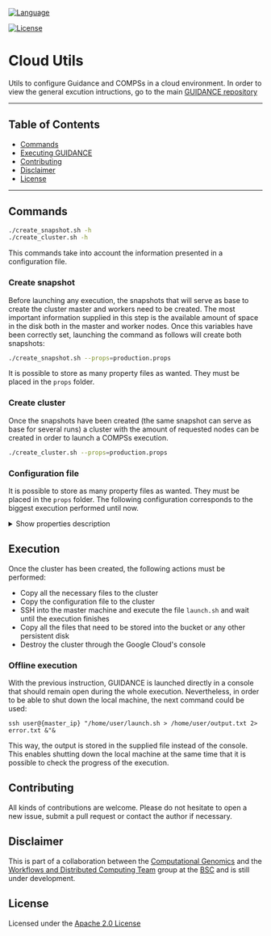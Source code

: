 <!-- Main Repository language -->
[![Language](https://img.shields.io/badge/language-bash-green.svg)](https://img.shields.io/badge/language-bash-green.svg)

<!-- Repository License -->
[![License](https://img.shields.io/badge/License-Apache%202.0-blue.svg)](https://github.com/ramonamela/guidance_cloud/blob/master/LICENSE)


# Cloud Utils

Utils to configure Guidance and COMPSs in a cloud environment. In order to view the general excution intructions, go to the main [GUIDANCE repository](https://github.com/BSC-computational-genomics/guidance.git)

---

## Table of Contents

* [Commands](#commands)
* [Executing GUIDANCE](#exec)
* [Contributing](#contributing)
* [Disclaimer](#disclaimer)
* [License](#license)

---

## Commands

```bash
./create_snapshot.sh -h
./create_cluster.sh -h
```
This commands take into account the information presented in a configuration file.

### Create snapshot
Before launching any execution, the snapshots that will serve as base to create the cluster master and workers need to be created. The most important information supplied in this step is the available amount of space in the disk both in the master and worker nodes.
Once this variables have been correctly set, launching the command as follows will create both snapshots:

```bash
./create_snapshot.sh --props=production.props
```

It is possible to store as many property files as wanted. They must be placed in the ```props``` folder.

### Create cluster
Once the snapshots have been created (the same snapshot can serve as base for several runs) a cluster with the amount of requested nodes can be created in order to launch a COMPSs execution.

```bash
./create_cluster.sh --props=production.props
```

### Configuration file
It is possible to store as many property files as wanted. They must be placed in the ```props``` folder. The following configuration corresponds to the biggest execution performed until now. 

<details><summary>Show properties description</summary>


<p>

The content of the production.xml file is as follows:
```
## General project information
USERNAME="computational.genomics.bsc"
PUBLIC_SSH_FILE="${HOME}/.ssh/id_rsa.pub"
PROJECT_NAME="guidance"
IDENTIFICATION_JSON="$( cd "$( dirname "${BASH_SOURCE[0]}" )" >/dev/null 2>&1 && pwd )/../guidance-252716-784e2a010688.json"

## Base instance information
BASE_INSTANCE_NAME="guidancebase"
SNAPSHOT_NAME="snap${PROJECT_NAME}"
OVERRIDE_INSTANCE="true"

## Bucket information
#BUCKET_NAME="bucket-${PROJECT_NAME}"
BUCKET_NAME="guidance_bucket"

## Cluster options
CLUSTER_INSTANCE_NAME="guidancecluster"
NODE_MEM="standard"  # standard, highmem, highcpu
NODE_CPUS=64
NUM_NODES=8
```

The first block of information concerns the identification information in order to access the Google Cloud platform. First, the username of the Google Cloud account must be set. Next, a public ssh file in order to access the remote machines to monitor the execution and the project name into which the execution will run. Finally, the identification json corresponding to the authentification service with all the permisions correctly set is given.

The second block specifies the name of the base instance that will be created in order to install all the dependencies and then create a snapshot with the specified name. In addition, there is a boolean value to point out whether an existant image with the given name should be erased or not.

</p>
</details>

## Execution

Once the cluster has been created, the following actions must be performed:

* Copy all the necessary files to the cluster
* Copy the configuration file to the cluster
* SSH into the master machine and execute the file `launch.sh` and wait until the execution finishes
* Copy all the files that need to be stored into the bucket or any other persistent disk
* Destroy the cluster through the Google Cloud's console

### Offline execution

With the previous instruction, GUIDANCE is launched directly in a console that should remain open during the whole execution. Nevertheless, in order to be able to shut down the local machine, the next command could be used:

```
ssh user@{master_ip} "/home/user/launch.sh > /home/user/output.txt 2> error.txt &"&
```

This way, the output is stored in the supplied file instead of the console. This enables shutting down the local machine at the same time that it is possible to check the progress of the execution.

## Contributing

All kinds of contributions are welcome. Please do not hesitate to open a new issue,
submit a pull request or contact the author if necessary. 
 

## Disclaimer

This is part of a collaboration between the [Computational Genomics][cg-bsc] and the [Workflows and Distributed Computing Team][wdc-bsc] group at the [BSC][bsc] and is still
under development. 


## License

Licensed under the [Apache 2.0 License][apache-2]


[wdc-bsc]: https://www.bsc.es/discover-bsc/organisation/scientific-structure/workflows-and-distributed-computing
[cg-bsc]: https://www.bsc.es/discover-bsc/organisation/scientific-structure/computational-genomics
[bsc]: https://www.bsc.es/

[apache-2]: http://www.apache.org/licenses/LICENSE-2.0
